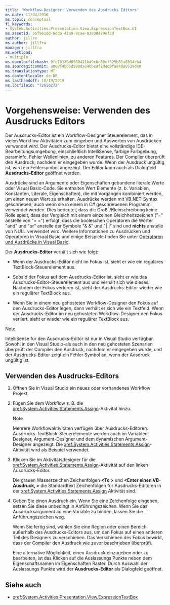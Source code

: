 ```yaml
---
title: 'Workflow-Designer: Verwenden des Ausdrucks Editors'
ms.date: 11/04/2016
ms.topic: conceptual
f1_keywords:
- System.Activities.Presentation.View.ExpressionTextBox.UI
ms.assetid: b5f961dd-6dda-41a9-9cae-0383d479ef3d
author: jillre
ms.author: jillfra
manager: jillfra
ms.workload:
- multiple
ms.openlocfilehash: 9fc76139d6989421b49c8c80ef325b51a6934cb4
ms.sourcegitcommit: a8e8f4bd5d508da34bbe9f2d4d9fa94da0539de0
ms.translationtype: MT
ms.contentlocale: de-DE
ms.lasthandoff: 10/19/2019
ms.locfileid: "72650272"
---
```

# <a name="how-to-use-the-expression-editor"></a>Vorgehensweise: Verwenden des Ausdrucks Editors

Der Ausdrucks-Editor ist ein Workflow-Designer Steuerelement, das in vielen Workflow Aktivitäten zum eingeben und Auswerten von Ausdrücken verwendet wird. Der Ausdrucks-Editor bietet eine vollständige IDE-Bearbeitungsumgebung, einschließlich IntelliSense, farbige Farbgebung, paramInfo, Fehler Wellenlinien, zu anderen Features. Der Compiler überprüft den Ausdruck, nachdem er eingegeben wurde. Wenn der Ausdruck ungültig ist, wird ein Fehlersymbol angezeigt. Der Editor kann auch als Dialogfeld **Ausdrucks-Editor** geöffnet werden.

Ausdrücke sind an Argumente oder Eigenschaften gebundene literale Werte oder Visual Basic-Code. Sie enthalten Wert Elemente (z. b. Variablen, Konstanten, Literale, Eigenschaften), die mit Vorgängen kombiniert werden, um einen neuen Wert zu erhalten. Ausdrücke werden mit VB.NET-Syntax geschrieben, auch wenn sie in einem in C# geschriebenen Programm verwendet werden. Dies bedeutet, dass die Groß-/Kleinschreibung keine Rolle spielt, dass der Vergleich mit einem einzelnen Gleichheitszeichen ("=" anstelle von "= =") erfolgt, dass die booleschen Operatoren die Wörter "and" und "or" anstelle der Symbole "& &" und "| |" sind und **nichts** anstelle von NULL verwendet wird. Weitere Informationen zu Ausdrücken und Operatoren in Visual Basic und einige Beispiele finden Sie unter [Operatoren und Ausdrücke in Visual Basic](/previous-versions/visualstudio/visual-studio-2010/a1w3te48(v=vs.100)).

Der **Ausdrucks-Editor** verhält sich wie folgt:

- Wenn der Ausdrucks-Editor nicht im Fokus ist, sieht er wie ein reguläres TextBlock-Steuerelement aus.

- Sobald der Fokus auf dem Ausdrucks-Editor ist, sieht er wie das Ausdrucks-Editor-Steuerelement aus und verhält sich wie dieses. Nachdem der Fokus verloren ist, sieht der Ausdrucks-Editor wieder wie ein regulärer TextBlock aus.

- Wenn Sie in einem neu gehosteten Workflow-Designer den Fokus auf den Ausdrucks-Editor legen, dann verhält er sich wie ein Textfeld. Wenn der Ausdrucks-Editor im neu gehosteten Workflow-Designer den Fokus verliert, sieht er wieder wie ein regulärer TextBlock aus.

> [!NOTE]
> IntelliSense für den Ausdrucks-Editor ist nur in Visual Studio verfügbar. Sowohl in den Visual Studio-als auch in den neu gehosteten Szenarien überprüft der Compiler den Ausdruck, nachdem er eingegeben wurde, und der Ausdrucks-Editor zeigt ein Fehler Symbol an, wenn der Ausdruck ungültig ist.

## <a name="use-the-expression-editor"></a>Verwenden des Ausdrucks-Editors

1. Öffnen Sie in Visual Studio ein neues oder vorhandenes Workflow Projekt.

2. Fügen Sie dem Workflow z. B. die <xref:System.Activities.Statements.Assign>-Aktivität hinzu.

    > [!NOTE]
    > Mehrere Workflowaktivitäten verfügen über Ausdrucks-Editoren. Ausdrucks-TextBlock-Steuerelemente werden auch im Variablen-Designer, Argument-Designer und dem dynamischen Argument-Designer angezeigt. Die <xref:System.Activities.Statements.Assign>-Aktivität wird als Beispiel verwendet.

3. Klicken Sie im Aktivitätsdesigner für die <xref:System.Activities.Statements.Assign>-Aktivität auf den linken Ausdrucks-Editor.

     Die grauen Wasserzeichen Zeichenfolgen **\<To >** und **\<Enter einen VB-Ausdruck, >** die Standardtext Zeichenfolgen für Ausdrucks-Editoren in der <xref:System.Activities.Statements.Assign> Aktivität sind.

4. Geben Sie einen Ausdruck ein. Wenn Sie eine Zeichenfolge eingeben, setzen Sie diese unbedingt in Anführungszeichen. Wenn Sie das Ausdrucksargument an eine Variable zu binden, lassen Sie die Anführungszeichen weg.

     Wenn Sie fertig sind, wählen Sie eine Region oder einen Bereich außerhalb des Ausdrucks-Editors aus, um den Fokus auf einen anderen Teil des Designers zu verschieben. Das Verschieben des Fokus bewirkt, dass der Compiler den Ausdruck wie zuvor beschrieben überprüft.

     Eine alternative Möglichkeit, einen Ausdruck einzugeben oder zu bearbeiten, ist das Klicken auf die Auslassungs Punkte neben dem Eigenschaftsnamen im Eigenschaften Raster. Durch Auswahl der Auslassungs Punkte wird der **Ausdrucks-Editor** als Dialogfeld geöffnet.

## <a name="see-also"></a>Siehe auch

- <xref:System.Activities.Presentation.View.ExpressionTextBox>